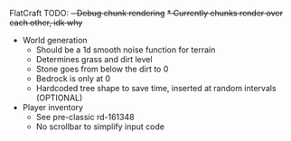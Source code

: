 FlatCraft TODO:
~~- Debug chunk rendering~~
  ~~* Currently chunks render over each other, idk why~~
- World generation
  * Should be a 1d smooth noise function for terrain
  * Determines grass and dirt level
  * Stone goes from below the dirt to 0
  * Bedrock is only at 0
  * Hardcoded tree shape to save time, inserted at random intervals (OPTIONAL)
- Player inventory
  * See pre-classic rd-161348
  * No scrollbar to simplify input code
